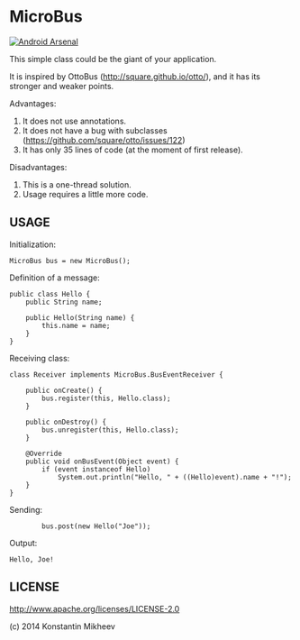 MicroBus
===================

[![Android Arsenal](https://img.shields.io/badge/Android%20Arsenal-MicroBus-brightgreen.svg?style=flat)](https://android-arsenal.com/details/1/1380)

This simple class could be the giant of your application.

It is inspired by OttoBus (http://square.github.io/otto/), and it
has its stronger and weaker points.

Advantages:

1. It does not use annotations.
2. It does not have a bug with subclasses (https://github.com/square/otto/issues/122)
3. It has only 35 lines of code (at the moment of first release).

Disadvantages:

1. This is a one-thread solution.
2. Usage requires a little more code.


USAGE
-------------------

Initialization:

    MicroBus bus = new MicroBus();

Definition of a message:

    public class Hello {
        public String name;

        public Hello(String name) {
            this.name = name;
        }
    }

Receiving class:

    class Receiver implements MicroBus.BusEventReceiver {

        public onCreate() {
            bus.register(this, Hello.class);
        }

        public onDestroy() {
            bus.unregister(this, Hello.class);
        }

        @Override
        public void onBusEvent(Object event) {
            if (event instanceof Hello)
                System.out.println("Hello, " + ((Hello)event).name + "!");
        }
    }

Sending:

		    bus.post(new Hello("Joe"));

Output:

	Hello, Joe!


LICENSE
-------------------

http://www.apache.org/licenses/LICENSE-2.0

(c) 2014 Konstantin Mikheev
